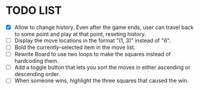 # TODO LIST
- [x] Allow to change history. Even after the game ends, user can travel back to some point and play at that point, reseting history.
- [ ] Display the move locations in the format "(1, 3)" instead of "6".
- [ ] Bold the currently-selected item in the move list.
- [ ] Rewrite Board to use two loops to make the squares instead of hardcoding them.
- [ ] Add a toggle button that lets you sort the moves in either ascending or descending order.
- [ ] When someone wins, highlight the three squares that caused the win.
